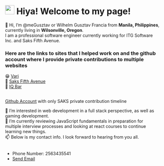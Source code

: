 
<h1><img src="https://emojis.slackmojis.com/emojis/images/1531849430/4246/blob-sunglasses.gif?1531849430" width="30"/> Hiya! Welcome to my page!</h1>
<p>👋 Hi, I’m @meGusztav or Wilhelm Gusztav Francia from <b>Manila, Philippines</b>, 
   currently living in <b>Wilsonville, Oregon</b>. <br/>
   I am a professional software engineer currently working for ITG Software Inc. and Saks Fifth Avenue. </p>
<h3>Here are the links to sites that I helped work on and the github account where I provide private contributions to multiple websites</h3>
     😁 <a href ="https://www.vari.com">Vari</a><br/>
     👚 <a href ="https://www.saksfifthavenue.com">Saks Fifth Avenue</a><br/>
     🍫 <a href ="https://www.eatiqbar.com">IQ Bar</a><br/><br/>
     <p><a href = "https://github.com/gfrancialive">Github Account</a> with only SAKS private contribution timeline</p>
  👀 I’m interested in web development in a full stack perspective, as well as gaming development.<br/>
  🌱 I’m currently reviewing JavaScript fundamentals in preparation for multiple interview processes and looking at react courses to continue learning new things.<br/>
  📫 Below is my contact info. I look forward to hearing from you all.<br/><br/>
  <ul>
  <li>Phone Number: 2563435541</li>
  <li><a href = "mailto: gusztavfrancia97@gmail.com">Send Email</a></li>
  </ul>

<!---
meGusztav/meGusztav is a ✨ special ✨ repository because its `README.md` (this file) appears on your GitHub profile.
You can click the Preview link to take a look at your changes.
--->
